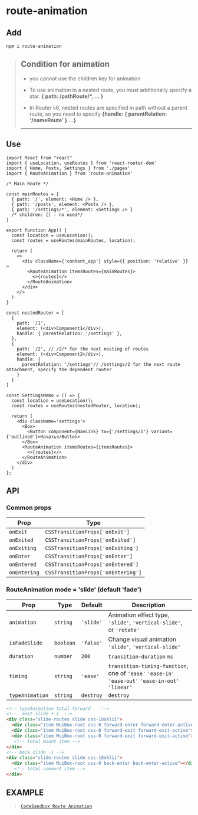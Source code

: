 # route-animation

## Add

```shell script
npm i route-animation
```
>## Condition for animation
>
> - you cannot use the children key for animation
>
> - To use animation in a nested route, you must additionally specify a star. 
>   **{ path: /pathRoute/*, ... }**
>
> - In Router v6, nested routes are specified in path without a parent route, so you need to specify
>   **{handle: { parentRelation: '/nameRoute' } ...}**
>  ------------------------------------------------------------------------------------------

## Use

```tsx
import React from "react"
import { useLocation, useRoutes } from 'react-router-dom'
import { Home, Posts, Settings } from './pages'
import { RouteAnimation } from 'route-animation'

/* Main Route */

const mainRoutes = [
  { path: '/', element: <Home /> },
  { path: '/posts', element: <Posts /> },
  { path: '/settings/*', element: <Settings /> }
  /* children: [] - no used*/
]

export function App() {
  const location = useLocation();
  const routes = useRoutes(mainRoutes, location);

  return (
    <>
      <div className={'content_app'} style={{ position: 'relative' }} >
        <RouteAnimation itemsRoutes={mainRoutes}>
          <>{routes}</>
        </RouteAnimation>
      </div>
    </>
  )
}
```


```tsx
const nestedRouter = [
  {
    path: '/1',
    element: (<div>Component1</div>),
    handle: { parentRelation: '/settings' },
  },
  {
    path: '/2', // /2/* for the next nesting of routes
    element: (<div>Component2</div>),
    handle: {
      parentRelation: '/settings'// /settings/2 for the next route attachment, specify the dependent router
    }
  }
]

const SettingsMemo = () => {
  const location = useLocation();
  const routes = useRoutes(nestedRouter, location);

  return (
    <div className='settings'>
      <Box>
        <Button component={NavLink} to={'/settings/1'} variant={'outlined'}>Начать</Button>
      </Box>
      <RouteAnimation itemsRoutes={itemsRoutes}>
        <>{routes}</>
      </RouteAnimation>
    </div>
  )
};
```



## API


### Common props

| Prop       | Type                             | 
|------------|----------------------------------|
|`onExit`    |`CSSTransitionProps['onExit']`    |
|`onExited`  |`CSSTransitionProps['onExited']`  |
|`onExiting` |`CSSTransitionProps['onExiting']` |
|`onEnter`   |`CSSTransitionProps['onEnter']`   |
|`onEntered` |`CSSTransitionProps['onEntered']` |
|`onEntering`|`CSSTransitionProps['onEntering']`|   

### RouteAnimation mode = 'slide' (default 'fade')

| Prop          | Type    | Default | Description                                                                                      |
|---------------|---------|---------|--------------------------------------------------------------------------------------------------|
|`animation`    |`string` |`'slide'`| Animation effect type, `'slide'`, `'vertical-slide'`, or `'rotate'`                              |
|`isFadeSlide`  |`boolean`|`'false'`| Change visual animation `'slide'`, `'vertical-slide'`                                            |
|`duration`     |`number` |`200`    | `transition-duration` `ms`                                                                       |
|`timing`       |`string` |`'ease'` | `transition-timing-function`, one of `'ease'` `'ease-in'` `'ease-out'` `'ease-in-out'` `'linear'`|
|`typeAnimation`|`string` |`destroy`|  `destroy` | `no-destroy` | `total-forward`                                                      |



```html
<!-- typeAnimation total-forward    -->
<!--  next slide + 1  -->
<div class="slide-routes slide css-18xklii">
  <div class="item MuiBox-root css-0 forward-enter forward-enter-active"></div>
  <div class="item MuiBox-root css-0 forward-exit forward-exit-active"></div>
  <div class="item MuiBox-root css-0 forward-exit forward-exit-active"></div>
   <!-- total mount item -->
</div>
<!-- back slide -1 -->
<div class="slide-routes slide css-18xklii">
  <div class="item MuiBox-root css-0 back-enter back-enter-active"></div>
   <!-- total unmount item -->
</div>
```

## EXAMPLE
> [`CodeSandbox Route Animation`](https://codesandbox.io/p/sandbox/route-animation-7sysj6?file=%2Fsrc%2Findex.tsx)

